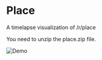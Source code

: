 # Place
A timelapse visualization of /r/place

You need to unzip the place.zip file.

![Demo](http://i.imgur.com/DmQ4d8F.gif)
